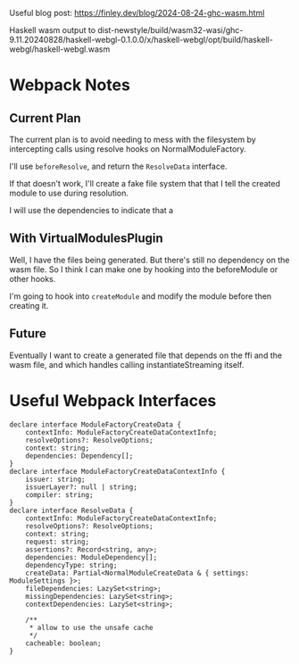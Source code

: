 Useful blog post: https://finley.dev/blog/2024-08-24-ghc-wasm.html

Haskell wasm output to
dist-newstyle/build/wasm32-wasi/ghc-9.11.20240828/haskell-webgl-0.1.0.0/x/haskell-webgl/opt/build/haskell-webgl/haskell-webgl.wasm

# Webpack Notes

## Current Plan
The current plan is to avoid needing to mess with the filesystem
by intercepting calls using resolve hooks on NormalModuleFactory.

I'll use `beforeResolve`, and return the `ResolveData` interface.

If that doesn't work, I'll create a fake file system that that I
tell the created module to use during resolution.

I will use the dependencies to indicate that a 

## With VirtualModulesPlugin
Well, I have the files being generated. But there's still no dependency
on the wasm file. So I think I can make one by hooking into the
beforeModule or other hooks.

I'm going to hook into `createModule` and modify the module before then
creating it.


## Future
Eventually I want to create a generated file that depends on the
ffi and the wasm file, and which handles calling instantiateStreaming
itself.


# Useful Webpack Interfaces
```
declare interface ModuleFactoryCreateData {
	contextInfo: ModuleFactoryCreateDataContextInfo;
	resolveOptions?: ResolveOptions;
	context: string;
	dependencies: Dependency[];
}
declare interface ModuleFactoryCreateDataContextInfo {
	issuer: string;
	issuerLayer?: null | string;
	compiler: string;
}
declare interface ResolveData {
	contextInfo: ModuleFactoryCreateDataContextInfo;
	resolveOptions?: ResolveOptions;
	context: string;
	request: string;
	assertions?: Record<string, any>;
	dependencies: ModuleDependency[];
	dependencyType: string;
	createData: Partial<NormalModuleCreateData & { settings: ModuleSettings }>;
	fileDependencies: LazySet<string>;
	missingDependencies: LazySet<string>;
	contextDependencies: LazySet<string>;

	/**
	 * allow to use the unsafe cache
	 */
	cacheable: boolean;
}
```
